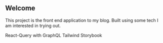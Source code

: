 ## Welcome

This project is the front end application to my blog.
Built using some tech I am interested in trying out.

React-Query with GraphQL
Tailwind
Storybook 



